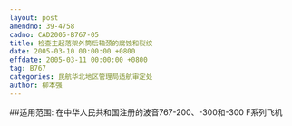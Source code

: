 ```yaml
---
layout: post
amendno: 39-4758
cadno: CAD2005-B767-05
title: 检查主起落架外筒后轴颈的腐蚀和裂纹
date: 2005-03-10 00:00:00 +0800
effdate: 2005-03-11 00:00:00 +0800
tag: B767
categories: 民航华北地区管理局适航审定处
author: 柳本强
---
```


##适用范围:
在中华人民共和国注册的波音767-200、-300和-300 F系列飞机


